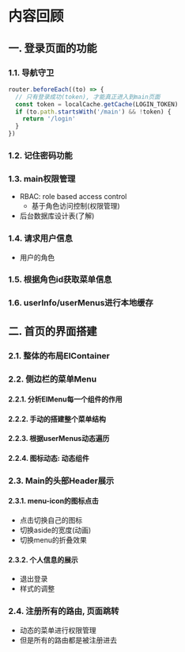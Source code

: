 # 内容回顾

## 一. 登录页面的功能

### 1.1. 导航守卫

```ts
router.beforeEach((to) => {
  // 只有登录成功(token), 才能真正进入到main页面
  const token = localCache.getCache(LOGIN_TOKEN)
  if (to.path.startsWith('/main') && !token) {
    return '/login'
  }
})
```





### 1.2. 记住密码功能







### 1.3. main权限管理

* RBAC: role based access control
  * 基于角色访问控制(权限管理)
* 后台数据库设计表(了解)





### 1.4. 请求用户信息

* 用户的角色





### 1.5. 根据角色id获取菜单信息





### 1.6. userInfo/userMenus进行本地缓存







## 二. 首页的界面搭建

### 2.1. 整体的布局ElContainer







### 2.2. 侧边栏的菜单Menu

#### 2.2.1. 分析ElMenu每一个组件的作用





#### 2.2.2. 手动的搭建整个菜单结构





#### 2.2.3. 根据userMenus动态遍历





#### 2.2.4. 图标动态: 动态组件



### 2.3. Main的头部Header展示

#### 2.3.1. menu-icon的图标点击

* 点击切换自己的图标
* 切换aside的宽度(动画)
* 切换menu的折叠效果





#### 2.3.2. 个人信息的展示

* 退出登录
* 样式的调整







### 2.4. 注册所有的路由, 页面跳转

* 动态的菜单进行权限管理
* 但是所有的路由都是被注册进去



























